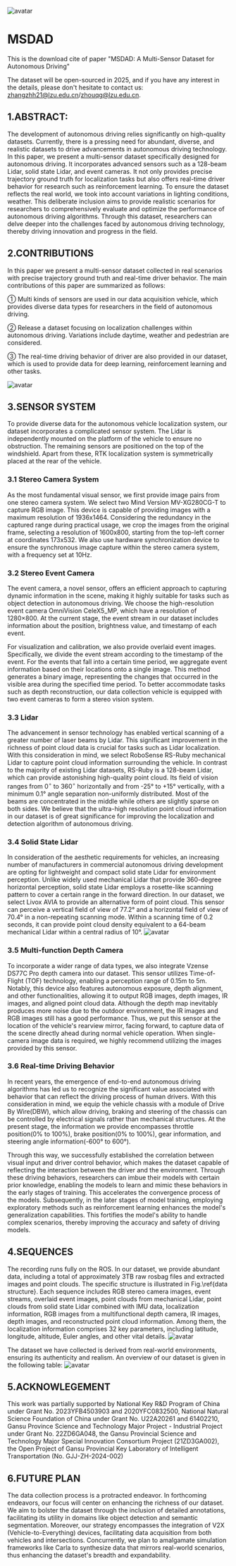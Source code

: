 ![avatar](figures/1.png)
# MSDAD
This is the download cite of paper "MSDAD: A Multi-Sensor Dataset for Autonomous Driving"

The dataset will be open-sourced in 2025, and if you have any interest in the details, please don't hesitate to contact us: zhangzhh21@lzu.edu.cn/zhouqg@lzu.edu.cn.

## 1.ABSTRACT:
The development of autonomous driving relies significantly on high-quality datasets. Currently, there is a pressing need for abundant, diverse, and realistic datasets to drive advancements in autonomous driving technology. In this paper, we present a multi-sensor dataset specifically designed for autonomous driving. It incorporates advanced sensors such as a 128-beam Lidar, solid state Lidar, and event cameras. It not only provides precise trajectory ground truth for localization tasks but also offers real-time driver behavior for research such as reinforcement learning. To ensure the dataset reflects the real world, we took into account variations in lighting conditions, weather. This deliberate inclusion aims to provide realistic scenarios for researchers to comprehensively evaluate and optimize the performance of autonomous driving algorithms. Through this dataset, researchers can delve deeper into the challenges faced by autonomous driving technology, thereby driving innovation and progress in the field.
## 2.CONTRIBUTIONS
In this paper we present a multi-sensor dataset collected in real scenarios with precise trajectory ground truth and real-time driver behavior. The main contributions of this paper are summarized as follows:

① Multi kinds of sensors are used in our data acquisition vehicle, which provides diverse data types for researchers in the field of autonomous driving.

② Release a dataset focusing on localization challenges within autonomous driving. Variations include daytime, weather and pedestrian are considered.

③ The real-time driving behavior of driver are also provided in our dataset, which is used to provide data for deep learning, reinforcement learning and other tasks.

![avatar](figures/2.png)
## 3.SENSOR SYSTEM
To provide diverse data for the autonomous vehicle localization system, our dataset incorporates a complicated sensor system. The Lidar is independently mounted on the platform of the vehicle to ensure no obstruction. The remaining sensors are positioned on the top of the windshield. Apart from these, RTK localization system is symmetrically placed at the rear of the vehicle.

### 3.1 Stereo Camera System
As the most fundamental visual sensor, we first provide image pairs from one stereo camera system. We select two Mind Version MV-XG280CG-T to capture RGB image. This device is capable of providing images with a maximum resolution of 1936x1464. Considering the redundancy in the captured range during practical usage, we crop the images from the original frame, selecting a resolution of 1600x800, starting from the top-left corner at coordinates 173x532. We also use hardware synchronization device to ensure the synchronous image capture within the stereo camera system, with a frequency set at 10Hz.

### 3.2 Stereo Event Camera
The event camera, a novel sensor, offers an efficient approach to capturing dynamic information in the scene, making it highly suitable for tasks such as object detection in autonomous driving. We choose the high-resolution event camera OmniVision CeleX5\_MP, which have a resolution of 1280×800. At the current stage, the event stream in our dataset includes information about the position, brightness value, and timestamp of each event. 

For visualization and calibration, we also provide overlaid event images. Specifically, we divide the event stream according to the timestamp of the event. For the events that fall into a certain time period, we aggregate event information based on their locations onto a single image. This method generates a binary image, representing the changes that occurred in the visible area during the specified time period. To better accommodate tasks such as depth reconstruction, our data collection vehicle is equipped with two event cameras to form a stereo vision system.

### 3.3 Lidar
The advancement in sensor technology has enabled vertical scanning of a greater number of laser beams by Lidar. This significant improvement in the richness of point cloud data is crucial for tasks such as Lidar localization. With this consideration in mind, we select RoboSense RS-Ruby mechanical Lidar to capture point cloud information surrounding the vehicle. In contrast to the majority of existing Lidar datasets, RS-Ruby is a 128-beam Lidar, which can provide astonishing high-quality point cloud. Its field of vision ranges from $0^\circ$ to $360^\circ$ horizontally and from -25° to +15° vertically, with a minimum 0.1° angle separation non-uniformly distributed. Most of the beams are concentrated in the middle while others are slightly sparse on both sides. We believe that the ultra-high resolution point cloud information in our dataset is of great significance for improving the localization and detection algorithm of autonomous driving.

### 3.4 Solid State Lidar
In consideration of the aesthetic requirements for vehicles, an increasing number of manufacturers in commercial autonomous driving development are opting for lightweight and compact solid state Lidar for environment perception. Unlike widely used mechanical Lidar that provide 360-degree horizontal perception, solid state Lidar employs a rosette-like scanning pattern to cover a certain range in the forward direction. In our dataset, we select Livox AVIA to provide an alternative form of point cloud. This sensor can perceive a vertical field of view of 77.2° and a horizontal field of view of 70.4° in a non-repeating scanning mode. Within a scanning time of 0.2 seconds, it can provide point cloud density equivalent to a 64-beam mechanical Lidar within a central radius of 10°.
![avatar](figures/3.png)

### 3.5 Multi-function Depth Camera
To incorporate a wider range of data types, we also integrate Vzense DS77C Pro depth camera into our dataset. This sensor utilizes Time-of-Flight (TOF) technology, enabling a perception range of 0.15m to 5m. Notably, this device also features autonomous exposure, depth alignment, and other functionalities, allowing it to output RGB images, depth images, IR images, and aligned point cloud data. Although the depth map inevitably produces more noise due to the outdoor environment, the IR images and RGB images still has a good performance. Thus, we put this sensor at the location of the vehicle's rearview mirror, facing forward, to capture data of the scene directly ahead during normal vehicle operation. When single-camera image data is required, we highly recommend utilizing the images provided by this sensor.

### 3.6 Real-time Driving Behavior
In recent years, the emergence of end-to-end autonomous driving algorithms has led us to recognize the significant value associated with behavior that can reflect the driving process of human drivers. With this consideration in mind, we equip the vehicle chassis with a module of Drive By Wire(DBW), which allow driving, braking and steering of the chassis can be controlled by electrical signals rather than mechanical structures. At the present stage, the information we provide encompasses throttle position(0$\%$ to 100$\%$), brake position(0% to 100%), gear information, and steering angle information(-600° to 600°). 

Through this way, we successfully established the correlation between visual input and driver control behavior, which makes the dataset capable of reflecting the interaction between the driver and the environment. Through these driving behaviors, researchers can imbue their models with certain prior knowledge, enabling the models to learn and mimic these behaviors in the early stages of training. This accelerates the convergence process of the models. Subsequently, in the later stages of model training, employing exploratory methods such as reinforcement learning enhances the model's generalization capabilities. This fortifies the model's ability to handle complex scenarios, thereby improving the accuracy and safety of driving models.

## 4.SEQUENCES
The recording runs fully on the ROS. In our dataset, we provide abundant data, including a total of approximately 3TB raw rosbag files and extracted images and point clouds. The specific structure is illustrated in Fig.\ref{data structure}. Each sequence includes RGB stereo camera images, event streams, overlaid event images, point clouds from mechanical Lidar, point clouds from solid state Lidar combined with IMU data, localization information, RGB images from a multifunctional depth camera, IR images, depth images, and reconstructed point cloud information. Among them, the localization information comprises 32 key parameters, including latitude, longitude, altitude, Euler angles, and other vital details.
![avatar](figures/4.png)

The dataset we have collected is derived from real-world environments, ensuring its authenticity and realism. An overview of our dataset is given in the following table:
![avatar](figures/5.png)

## 5.ACKNOWLEGEMENT
This work was partially supported by National Key R\&D Program of China under Grant No. 2023YFB4503903 and 2020YFC0832500, National Natural Science Foundation of China under Grant No. U22A20261 and 61402210, Gansu Province Science and Technology Major Project - Industrial Project under Grant No. 22ZD6GA048, the Gansu Provincial Science and Technology Major Special Innovation Consortium Project (21ZD3GA002), the Open Project of Gansu Provincial Key Laboratory of Intelligent Transportation (No. GJJ-ZH-2024-002)

## 6.FUTURE PLAN
The data collection process is a protracted endeavor. In forthcoming endeavors, our focus will center on enhancing the richness of our dataset. We aim to bolster the dataset through the inclusion of detailed annotations, facilitating its utility in domains like object detection and semantic segmentation. Moreover, our strategy encompasses the integration of V2X (Vehicle-to-Everything) devices, facilitating data acquisition from both vehicles and intersections. Concurrently, we plan to amalgamate simulation frameworks like Carla to synthesize data that mirrors real-world scenarios, thus enhancing the dataset's breadth and expandability.
